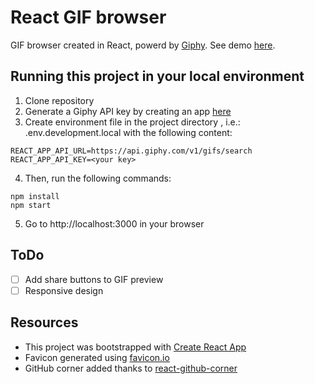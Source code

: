 # React GIF browser

GIF browser created in React, powerd by [Giphy](https://developers.giphy.com/docs/sdk/). See demo [here](https://nerychucuy.github.io/react-gif-browser/).

## Running this project in your local environment

1. Clone repository
1. Generate a Giphy API key by creating an app [here](https://developers.giphy.com/docs/sdk/)
1. Create environment file in the project directory , i.e.: .env.development.local with the following content:

```
REACT_APP_API_URL=https://api.giphy.com/v1/gifs/search
REACT_APP_API_KEY=<your key>
```
4. Then, run the following commands:

```
npm install
npm start
```

5. Go to http://localhost:3000 in your browser

## ToDo
- [ ] Add share buttons to GIF preview
- [ ] Responsive design

## Resources
* This project was bootstrapped with [Create React App](https://github.com/facebook/create-react-app)
* Favicon generated using [favicon.io](https://favicon.io/favicon-generator/)
* GitHub corner added thanks to [react-github-corner](https://github.com/skratchdot/react-github-corner)
